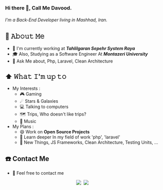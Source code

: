 ### Hi there 👋, Call Me Davood.

 ###### I'm a Back-End Developer living in Mashhad, Iran.

## :book: 𝙰𝚋𝚘𝚞𝚝 𝙼𝚎
  - 💼 I'm currently working at ***Tahlilgaran Sepehr System Raya***
  - 🎓 Also, Studying as a Software Engineer At ***Montazeri University***
  - 💬 Ask Me about, Php, Laravel, Clean Architecture 
  
## ⬆️ 𝚆𝚑𝚊𝚝 𝙸'𝚖 𝚞𝚙 𝚝𝚘
  - My Interests :
    - 🎮 Gaming
    - ☄ Stars & Galaxies
    - 💻 Talking to computers
    - 🗺 Trips, Who doesn't like trips?
    - 🎵 Music
  - My Plans :
    - 😄 Work on **Open Source Projects**
    - 🔭 Learn deeper In my field of work 'php', 'laravel'
    - 🌱 New Things, JS Frameworks, Clean Architecture, Testing Units, ...
 
## :phone: Contact Me
  - 🤟 Feel free to contact me 
  <p align="center">
        <a href="https://www.linkedin.com/in/saeednikmehr" targer="_blank" ><img src="https://img.shields.io/badge/LinkedIn-0077B5?style=for-the-badge&logo=linkedin&logoColor=white"/></a>&nbsp;
        <a href="mailto:hovalkafi@gmail.com?subject=Mail From GitHub Profile"><img src="https://img.shields.io/badge/Gmail-D14836?style=for-the-badge&logo=gmail&logoColor=white"/></a>&nbsp;
  </p>
  
  
<!--
- 🔭 I’m currently working on ...
- 🌱 I’m currently learning ...
- 👯 I’m looking to collaborate on ...
- 🤔 I’m looking for help with ...
- 💬 Ask me about ...
- 📫 How to reach me: ...
- 😄 Pronouns: ...
- ⚡ Fun fact: ...

